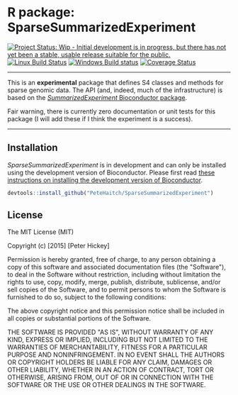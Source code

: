 # R package: SparseSummarizedExperiment

[![Project Status: Wip - Initial development is in progress, but there has not yet been a stable, usable release suitable for the public.](http://www.repostatus.org/badges/0.1.0/wip.svg)](http://www.repostatus.org/#wip)
[![Linux Build Status](https://travis-ci.org/PeteHaitch/SparseSummarizedExperiment.svg?branch=master)](https://travis-ci.org/PeteHaitch/SparseSummarizedExperiment)
[![Windows Build status](https://ci.appveyor.com/api/projects/status/github/PeteHaitch/SparseSummarizedExperiment?svg=true)](https://ci.appveyor.com/project/PeteHaitch/SparseSummarizedExperiment)
[![Coverage Status](https://img.shields.io/codecov/c/github/PeteHaitch/SparseSummarizedExperiment/master.svg)](https://codecov.io/github/PeteHaitch/SparseSummarizedExperiment?branch=master)

---

This is an __experimental__ package that defines S4 classes and methods for 
sparse genomic data. The API (and, indeed, much of the infrastructure) is based 
on the [_SummarizedExperiment_ Bioconductor package](http://bioconductor.org/packages/SummarizedExperiment/).

Fair warning, there is currently zero documentation or unit tests for this 
package (I will add these if I think the experiment is a success).

---

## Installation
 
_SparseSummarizedExperiment_ is in development and can only be installed using 
the development version of Bioconductor. Please first read 
[these instructions on installing the development version of Bioconductor](http://www.bioconductor.org/developers/how-to/useDevel/). 

```r
devtools::install_github("PeteHaitch/SparseSummarizedExperiment")
```

## License

The MIT License (MIT)

Copyright (c) [2015] [Peter Hickey]

Permission is hereby granted, free of charge, to any person obtaining a copy
of this software and associated documentation files (the "Software"), to deal
in the Software without restriction, including without limitation the rights
to use, copy, modify, merge, publish, distribute, sublicense, and/or sell
copies of the Software, and to permit persons to whom the Software is
furnished to do so, subject to the following conditions:

The above copyright notice and this permission notice shall be included in all
copies or substantial portions of the Software.

THE SOFTWARE IS PROVIDED "AS IS", WITHOUT WARRANTY OF ANY KIND, EXPRESS OR
IMPLIED, INCLUDING BUT NOT LIMITED TO THE WARRANTIES OF MERCHANTABILITY,
FITNESS FOR A PARTICULAR PURPOSE AND NONINFRINGEMENT. IN NO EVENT SHALL THE
AUTHORS OR COPYRIGHT HOLDERS BE LIABLE FOR ANY CLAIM, DAMAGES OR OTHER
LIABILITY, WHETHER IN AN ACTION OF CONTRACT, TORT OR OTHERWISE, ARISING FROM,
OUT OF OR IN CONNECTION WITH THE SOFTWARE OR THE USE OR OTHER DEALINGS IN THE
SOFTWARE.
